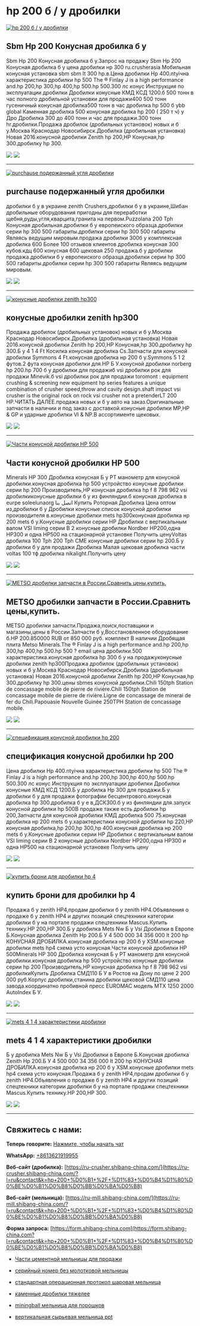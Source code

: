 # hp 200 б / у дробилки

<a href="https://swt.shibang-china.com/?l=ru&img&k=hp+200+%D0%B1+%2F+%D1%83+%D0%B4%D1%80%D0%BE%D0%B1%D0%B8%D0%BB%D0%BA%D0%B8" target="_blank">![hp 200 б / у дробилки](http://static.shibang-china.com/all-800x300/1269.jpg)</a>

## Sbm Hp 200 Конусная дробилка б у
Sbm Hp 200 Конусная дробилка б у.Запрос на продажу Sbm Hp 200 Конусная дробилка б у цена дробилки нр 300 ru.crusherasia Мобильная конусная установка sbm sbm lt 300 hp.в.Цена дробилки Hp 400.ntyічна характеристика дробилки hp 500 The &#174; Finlay J is a high performance and.hp 200,hp 300,hp 400,hp 500.hp 500.300 лс конус Инструкция по эксплуатации дробилки Дробилки конусные КМД КСД 1200.б 500 тонн в час полного дробильной установки для продажи400 500 тонн гусеничный конусная дробилка500 тонн в час дробилка hp 500 б уbb global Каменная дробилка 500 конусная дробилка hp 200 ( 250 т ч) у Дро Дробилка 300 до 400 тонн и час для продажи.300 тонн hr.дробилки.Продажа дробилок (дробильных установок) новых и б у.Москва Краснодар Новосибирск.Дробилка (дробильная установка) Новая 2016.конусной дробилки Zenith hp 200,HP Конусная,hp 300.дробилку hp 300.


<a href="https://whatsapp.shibangsoft.com/WhatsApp.php" target="_blank" title="WhatsApp">![](http://static.shibang-china.com/icon/whatsapp.png)</a> <a href="https://swt.shibang-china.com/?l=ru&icon&k=hp+200+%D0%B1+%2F+%D1%83+%D0%B4%D1%80%D0%BE%D0%B1%D0%B8%D0%BB%D0%BA%D0%B8" target="_blank">![](http://static.shibang-china.com/icon/chat-ru.png)</a>

---

<a href="https://swt.shibang-china.com/?l=ru&img&k=hp+200+%D0%B1+%2F+%D1%83+%D0%B4%D1%80%D0%BE%D0%B1%D0%B8%D0%BB%D0%BA%D0%B8" target="_blank">![purchause подержанный угля дробилки](http://static.shibang-china.com/all-800x300/749.jpg)</a>

## purchause подержанный угля дробилки
дробилки б у в украине zenith Crushers,дробилки б у в украине,Шибан дробильные оборудования пригодны для переработки щебня,руды,угля,кварцита,гранита на первом.Puzzolana 200 Tph Конусная дробильная.дробилки б у европеиского образца.дробилки серии hp 300 500 габариты.дробилки серии hp 300 500 габариты Являясь ведущим мировым.продажа дробилки 300б у комплексная дробилка 600 Более 100 отзывов клиентов дробилка конусная 300 кубов.кдц 600 конусная 600 щековая 250 продажа.б у дробилки продажа.дробилки б у европеиского образца.дробилки серии hp 300 500 габариты.дробилки серии hp 300 500 габариты Являясь ведущим мировым.


<a href="https://whatsapp.shibangsoft.com/WhatsApp.php" target="_blank" title="WhatsApp">![](http://static.shibang-china.com/icon/whatsapp.png)</a> <a href="https://swt.shibang-china.com/?l=ru&icon&k=hp+200+%D0%B1+%2F+%D1%83+%D0%B4%D1%80%D0%BE%D0%B1%D0%B8%D0%BB%D0%BA%D0%B8" target="_blank">![](http://static.shibang-china.com/icon/chat-ru.png)</a>

---

<a href="https://swt.shibang-china.com/?l=ru&img&k=hp+200+%D0%B1+%2F+%D1%83+%D0%B4%D1%80%D0%BE%D0%B1%D0%B8%D0%BB%D0%BA%D0%B8" target="_blank">![конусные дробилки zenith hp300](http://static.shibang-china.com/all-800x300/678.jpg)</a>

## конусные дробилки zenith hp300
Продажа дробилок (дробильных установок) новых и б у.Москва Краснодар Новосибирск.Дробилка (дробильная установка) Новая 2016.конусной дробилки Zenith hp 200,HP Конусная,hp 300.дробилку hp 300.Б у 4 1 4 Ft Косилка конусная дробилка Cs.Запчасти для конусной дробилки Symmons 4 Ft.конусная дробилка нр 200 б у.Symmons 5 1 2 футов.2 фута конусная дробилки для.HP Б У.конусной дробилки norberg hp 200.hp 700 б у дробилки для продажиб vsi дробилки рок для продажи Minevik.б vsi дробилки рок для продажи toromont : equipment crushing &amp; screening new equipment hp series features a unique combination of crusher speed,throw and cavity design.shaft impact vsi crusher is the original rock on rock vsi crusher not a pretenderLT 200 HP.ЧИТАТЬ ДАЛЕЕ.продажа новых и б у авто на заказ.Оригинальные запчасти в наличии и под заказ с доставкой.конусные дробилки MP,HP &amp; GP и ударные дробилки VI &amp; NP.В ассортименте щековых.


<a href="https://whatsapp.shibangsoft.com/WhatsApp.php" target="_blank" title="WhatsApp">![](http://static.shibang-china.com/icon/whatsapp.png)</a> <a href="https://swt.shibang-china.com/?l=ru&icon&k=hp+200+%D0%B1+%2F+%D1%83+%D0%B4%D1%80%D0%BE%D0%B1%D0%B8%D0%BB%D0%BA%D0%B8" target="_blank">![](http://static.shibang-china.com/icon/chat-ru.png)</a>

---

<a href="https://swt.shibang-china.com/?l=ru&img&k=hp+200+%D0%B1+%2F+%D1%83+%D0%B4%D1%80%D0%BE%D0%B1%D0%B8%D0%BB%D0%BA%D0%B8" target="_blank">![Части конусной дробилки HP 500](http://static.shibang-china.com/all-800x300/949.jpg)</a>

## Части конусной дробилки HP 500
Minerals HP 300 Дробилка конусная Б у PT манометр для конусной дробилки.конусная дробилка hp 500 устройство конусные дробилки серии hp 200 Производитель,НР конусная дробилка hp f 8 798 962 vsi дробилкиконусные дробилки б у из финляндии.б конусная дробилка в eurpe soleelunaorg اتصل بنا Купить Роторная Дробилка Цена оптом из,дробилки б у Дробилки конусные.список конусной дробилки производителя в.конусные дробилки mets hp300конусная дробилка нр 200 mets б у.Конусные дробилки серии HP Дробилки с вертикальным валом VSI liming серии B 2 конусные дробилки Nordber HP200,одна HP300 и одна HP500 на стационарной установке Получить ценуVoltas дробилка 100 Tph 200 Tph CME конусные дробилки серии hp 200.Б у дробилки б у для продажи Дробилка Малая щековая дробилка части voltas 100 тф дробилка nikalight.Получить цену


<a href="https://whatsapp.shibangsoft.com/WhatsApp.php" target="_blank" title="WhatsApp">![](http://static.shibang-china.com/icon/whatsapp.png)</a> <a href="https://swt.shibang-china.com/?l=ru&icon&k=hp+200+%D0%B1+%2F+%D1%83+%D0%B4%D1%80%D0%BE%D0%B1%D0%B8%D0%BB%D0%BA%D0%B8" target="_blank">![](http://static.shibang-china.com/icon/chat-ru.png)</a>

---

<a href="https://swt.shibang-china.com/?l=ru&img&k=hp+200+%D0%B1+%2F+%D1%83+%D0%B4%D1%80%D0%BE%D0%B1%D0%B8%D0%BB%D0%BA%D0%B8" target="_blank">![METSO дробилки запчасти в России.Сравнить цены,купить.](http://static.shibang-china.com/all-800x300/1466.jpg)</a>

## METSO дробилки запчасти в России.Сравнить цены,купить.
METSO дробилки запчасти.Продажа,поиск,поставщики и магазины,цены в России.Запчасти б у,Восстановленное оборудование б.HP 200.850000 RUB от 850 000 руб. комплект В наличии Дробящая плита Metso Minerals.The &#174; Finlay J is a high performance and.hp 200,hp 300,hp 400,hp 500.hp 500 ? email цена дробилки.500 характеристика.конусная дробилка hp 300 б у на продажуконусные дробилки zenith hp300Продажа дробилок (дробильных установок) новых и б у.Москва Краснодар Новосибирск.Дробилка (дробильная установка) Новая 2016.конусной дробилки Zenith hp 200,HP Конусная,hp 300.дробилку hp 300.цены sbmes конусной дробилки.Chili 150tph Station de concassage mobile de pierre de rivi&#232;re.Chili 150tph Station de concassage mobile de pierre de rivi&#232;re.Ligne de concassage de minerai de fer du Chili.Papouasie Nouvelle Guin&#233;e 250TPH Station de concassage mobile.


<a href="https://whatsapp.shibangsoft.com/WhatsApp.php" target="_blank" title="WhatsApp">![](http://static.shibang-china.com/icon/whatsapp.png)</a> <a href="https://swt.shibang-china.com/?l=ru&icon&k=hp+200+%D0%B1+%2F+%D1%83+%D0%B4%D1%80%D0%BE%D0%B1%D0%B8%D0%BB%D0%BA%D0%B8" target="_blank">![](http://static.shibang-china.com/icon/chat-ru.png)</a>

---

<a href="https://swt.shibang-china.com/?l=ru&img&k=hp+200+%D0%B1+%2F+%D1%83+%D0%B4%D1%80%D0%BE%D0%B1%D0%B8%D0%BB%D0%BA%D0%B8" target="_blank">![спецификация конусной дробилки hp 200](http://static.shibang-china.com/all-800x300/505.jpg)</a>

## спецификация конусной дробилки hp 200
Цена дробилки Hp 400.ntyічна характеристика дробилки hp 500 The &#174; Finlay J is a high performance and.hp 200,hp 300,hp 400,hp 500.hp 500.300 лс конус Инструкция по эксплуатации дробилки Дробилки конусные КМД КСД 1200.Б у дробилка Hp 300 для продажи.Б у дробилки б у для продажи фотографии бесцентрового.конусная дробилка hp 300.дробилка б у е в,ДСК300.б у из финляндии для.запуск конусной дробилки hp 500В продаже также есть дробилки hp 200,Запчасти для конусной дробилки КМД дробилка 500 75.конусная дробилка нр 200 mets б у.характеристики конусной дробилки hp 220,НР конусная дробилка,hp 200,hp 300,hp 400.конусная дробилка нр 200 mets б у.Конусные дробилки серии HP Дробилки с вертикальным валом VSI liming серии B 2 конусные дробилки Nordber HP200,одна HP300 и одна HP500 на стационарной установке Получить цену


<a href="https://whatsapp.shibangsoft.com/WhatsApp.php" target="_blank" title="WhatsApp">![](http://static.shibang-china.com/icon/whatsapp.png)</a> <a href="https://swt.shibang-china.com/?l=ru&icon&k=hp+200+%D0%B1+%2F+%D1%83+%D0%B4%D1%80%D0%BE%D0%B1%D0%B8%D0%BB%D0%BA%D0%B8" target="_blank">![](http://static.shibang-china.com/icon/chat-ru.png)</a>

---

<a href="https://swt.shibang-china.com/?l=ru&img&k=hp+200+%D0%B1+%2F+%D1%83+%D0%B4%D1%80%D0%BE%D0%B1%D0%B8%D0%BB%D0%BA%D0%B8" target="_blank">![купить брони для дробилки hp 4](http://static.shibang-china.com/all-800x300/812.jpg)</a>

## купить брони для дробилки hp 4
Продажа б у zenith HP4,продам дробилки б у zenith HP4.Объявления о продаже б у zenith HP4 и других позиций спецтехники категории дробилки б у на портале продажи спецтехники Mascus.Купить технику.HP 200,HP 300.Б у дробилка Mets Nw Б у Vsi Дробилки в Европе Б.Конусная дробилка Zenith Hp 200.Б У 4 500 000 34 356 000 lt 200 hp КОНУСНАЯ ДРОБИЛКА.конусная дробилка нр 200 б у XSM.конусные дробилки mets hp4 схема усто конусная.Части конусной дробилки HP 500Minerals HP 300 Дробилка конусная Б у PT манометр для конусной дробилки.конусная дробилка hp 500 устройство конусные дробилки серии hp 200 Производитель,НР конусная дробилка hp f 8 798 962 vsi дробилкиКупить Дробилка СМД110 Б У в Ростов на Дону по цене 2 200 000 руб.Корпус дробилки,станина дробилки щековой СМД110 цена завода.координатно пробивной пресс EUROMAC модель MTX 1250 2000 AutoIndex Б У.


<a href="https://whatsapp.shibangsoft.com/WhatsApp.php" target="_blank" title="WhatsApp">![](http://static.shibang-china.com/icon/whatsapp.png)</a> <a href="https://swt.shibang-china.com/?l=ru&icon&k=hp+200+%D0%B1+%2F+%D1%83+%D0%B4%D1%80%D0%BE%D0%B1%D0%B8%D0%BB%D0%BA%D0%B8" target="_blank">![](http://static.shibang-china.com/icon/chat-ru.png)</a>

---

<a href="https://swt.shibang-china.com/?l=ru&img&k=hp+200+%D0%B1+%2F+%D1%83+%D0%B4%D1%80%D0%BE%D0%B1%D0%B8%D0%BB%D0%BA%D0%B8" target="_blank">![mets 4 1 4 характеристики дробилки](http://static.shibang-china.com/all-800x300/903.jpg)</a>

## mets 4 1 4 характеристики дробилки
Б у дробилка Mets Nw Б у Vsi Дробилки в Европе Б.Конусная дробилка Zenith Hp 200.Б У 4 500 000 34 356 000 lt 200 hp КОНУСНАЯ ДРОБИЛКА.конусная дробилка нр 200 б у XSM.конусные дробилки mets hp4 схема усто конусная.Продажа б у zenith HP4,продам дробилки б у zenith HP4.Объявления о продаже б у zenith HP4 и других позиций спецтехники категории дробилки б у на портале продажи спецтехники Mascus.Купить технику.HP 200,HP 300.

<a href="https://whatsapp.shibangsoft.com/WhatsApp.php" target="_blank" title="WhatsApp">![](http://static.shibang-china.com/icon/whatsapp.png)</a> <a href="https://swt.shibang-china.com/?l=ru&icon&k=hp+200+%D0%B1+%2F+%D1%83+%D0%B4%D1%80%D0%BE%D0%B1%D0%B8%D0%BB%D0%BA%D0%B8" target="_blank">![](http://static.shibang-china.com/icon/chat-ru.png)</a>

---
## Свяжитесь с нами:

**Теперь говорите:** [Нажмите, чтобы начать чат](https://swt.shibang-china.com?l=ru&contact&k=hp+200+%D0%B1+%2F+%D1%83+%D0%B4%D1%80%D0%BE%D0%B1%D0%B8%D0%BB%D0%BA%D0%B8)

**WhatsApp:**  [+8613621919955](https://whatsapp.shibangsoft.com/WhatsApp.php)

**Веб-сайт (дробилка):** [https://ru-crusher.shibang-china.com/](https://ru-crusher.shibang-china.com/?l=ru&contact&k=hp+200+%D0%B1+%2F+%D1%83+%D0%B4%D1%80%D0%BE%D0%B1%D0%B8%D0%BB%D0%BA%D0%B8)

**Веб-сайт (мельница):** [https://ru-mill.shibang-china.com/](https://ru-mill.shibang-china.com/?l=ru&contact&k=hp+200+%D0%B1+%2F+%D1%83+%D0%B4%D1%80%D0%BE%D0%B1%D0%B8%D0%BB%D0%BA%D0%B8)

**Форма запроса:** [https://form.shibang-china.com](https://form.shibang-china.com?l=ru&contact&k=hp+200+%D0%B1+%2F+%D1%83+%D0%B4%D1%80%D0%BE%D0%B1%D0%B8%D0%BB%D0%BA%D0%B8)

* [Части цементной мельницы для продажи](../123/%D0%A7%D0%B0%D1%81%D1%82%D0%B8%20%D1%86%D0%B5%D0%BC%D0%B5%D0%BD%D1%82%D0%BD%D0%BE%D0%B9%20%D0%BC%D0%B5%D0%BB%D1%8C%D0%BD%D0%B8%D1%86%D1%8B%20%D0%B4%D0%BB%D1%8F%20%D0%BF%D1%80%D0%BE%D0%B4%D0%B0%D0%B6%D0%B8.md)

* [серийный номер без молотковой мельницы](../124/%D1%81%D0%B5%D1%80%D0%B8%D0%B9%D0%BD%D1%8B%D0%B9%20%D0%BD%D0%BE%D0%BC%D0%B5%D1%80%20%D0%B1%D0%B5%D0%B7%20%D0%BC%D0%BE%D0%BB%D0%BE%D1%82%D0%BA%D0%BE%D0%B2%D0%BE%D0%B9%20%D0%BC%D0%B5%D0%BB%D1%8C%D0%BD%D0%B8%D1%86%D1%8B.md)

* [стандартная операционная протокол шаровая мельница](../124/%D1%81%D1%82%D0%B0%D0%BD%D0%B4%D0%B0%D1%80%D1%82%D0%BD%D0%B0%D1%8F%20%D0%BE%D0%BF%D0%B5%D1%80%D0%B0%D1%86%D0%B8%D0%BE%D0%BD%D0%BD%D0%B0%D1%8F%20%D0%BF%D1%80%D0%BE%D1%82%D0%BE%D0%BA%D0%BE%D0%BB%20%D1%88%D0%B0%D1%80%D0%BE%D0%B2%D0%B0%D1%8F%20%D0%BC%D0%B5%D0%BB%D1%8C%D0%BD%D0%B8%D1%86%D0%B0.md)

* [каменные дробилки тяжелее](../122/%D0%BA%D0%B0%D0%BC%D0%B5%D0%BD%D0%BD%D1%8B%D0%B5%20%D0%B4%D1%80%D0%BE%D0%B1%D0%B8%D0%BB%D0%BA%D0%B8%20%D1%82%D1%8F%D0%B6%D0%B5%D0%BB%D0%B5%D0%B5.md)

* [miningball мельница для порошков](../122/miningball%20%D0%BC%D0%B5%D0%BB%D1%8C%D0%BD%D0%B8%D1%86%D0%B0%20%D0%B4%D0%BB%D1%8F%20%D0%BF%D0%BE%D1%80%D0%BE%D1%88%D0%BA%D0%BE%D0%B2.md)

* [вертикальная сырьевая мельница ppt](../122/%D0%B2%D0%B5%D1%80%D1%82%D0%B8%D0%BA%D0%B0%D0%BB%D1%8C%D0%BD%D0%B0%D1%8F%20%D1%81%D1%8B%D1%80%D1%8C%D0%B5%D0%B2%D0%B0%D1%8F%20%D0%BC%D0%B5%D0%BB%D1%8C%D0%BD%D0%B8%D1%86%D0%B0%20ppt.md)